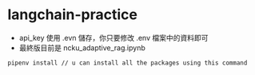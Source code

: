 # langchain-practice
- api_key 使用 .evn 儲存，你只要修改 .env 檔案中的資料即可
- 最終版目前是 ncku_adaptive_rag.ipynb
```
pipenv install // u can install all the packages using this command
```
